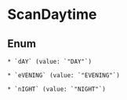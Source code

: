 
# ScanDaytime

## Enum


    * `dAY` (value: `"DAY"`)

    * `eVENING` (value: `"EVENING"`)

    * `nIGHT` (value: `"NIGHT"`)



